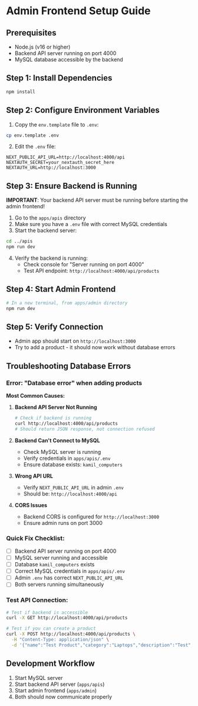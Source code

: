 # Admin Frontend Setup Guide

## Prerequisites
- Node.js (v16 or higher)
- Backend API server running on port 4000
- MySQL database accessible by the backend

## Step 1: Install Dependencies
```bash
npm install
```

## Step 2: Configure Environment Variables
1. Copy the `env.template` file to `.env`:
```bash
cp env.template .env
```

2. Edit the `.env` file:
```env
NEXT_PUBLIC_API_URL=http://localhost:4000/api
NEXTAUTH_SECRET=your_nextauth_secret_here
NEXTAUTH_URL=http://localhost:3000
```

## Step 3: Ensure Backend is Running
**IMPORTANT**: Your backend API server must be running before starting the admin frontend!

1. Go to the `apps/apis` directory
2. Make sure you have a `.env` file with correct MySQL credentials
3. Start the backend server:
```bash
cd ../apis
npm run dev
```

4. Verify the backend is running:
   - Check console for "Server running on port 4000"
   - Test API endpoint: `http://localhost:4000/api/products`

## Step 4: Start Admin Frontend
```bash
# In a new terminal, from apps/admin directory
npm run dev
```

## Step 5: Verify Connection
- Admin app should start on `http://localhost:3000`
- Try to add a product - it should now work without database errors

## Troubleshooting Database Errors

### Error: "Database error" when adding products

**Most Common Causes:**

1. **Backend API Server Not Running**
   ```bash
   # Check if backend is running
   curl http://localhost:4000/api/products
   # Should return JSON response, not connection refused
   ```

2. **Backend Can't Connect to MySQL**
   - Check MySQL server is running
   - Verify credentials in `apps/apis/.env`
   - Ensure database exists: `kamil_computers`

3. **Wrong API URL**
   - Verify `NEXT_PUBLIC_API_URL` in admin `.env`
   - Should be: `http://localhost:4000/api`

4. **CORS Issues**
   - Backend CORS is configured for `http://localhost:3000`
   - Ensure admin runs on port 3000

### Quick Fix Checklist:
- [ ] Backend API server running on port 4000
- [ ] MySQL server running and accessible
- [ ] Database `kamil_computers` exists
- [ ] Correct MySQL credentials in `apps/apis/.env`
- [ ] Admin `.env` has correct `NEXT_PUBLIC_API_URL`
- [ ] Both servers running simultaneously

### Test API Connection:
```bash
# Test if backend is accessible
curl -X GET http://localhost:4000/api/products

# Test if you can create a product
curl -X POST http://localhost:4000/api/products \
  -H "Content-Type: application/json" \
  -d '{"name":"Test Product","category":"Laptops","description":"Test","price":999.99,"stock":1}'
```

## Development Workflow
1. Start MySQL server
2. Start backend API server (`apps/apis`)
3. Start admin frontend (`apps/admin`)
4. Both should now communicate properly
